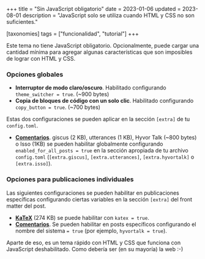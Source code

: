 +++
title = "Sin JavaScript obligatorio"
date = 2023-01-06
updated = 2023-08-01
description = "JavaScript solo se utiliza cuando HTML y CSS no son suficientes."

[taxonomies]
tags = ["funcionalidad", "tutorial"]
+++

Este tema no tiene JavaScript obligatorio. Opcionalmente, puede cargar una cantidad mínima para agregar algunas características que son imposibles de lograr con HTML y CSS.

### Opciones globales

- **Interruptor de modo claro/oscuro**. Habilitado configurando `theme_switcher = true`. (~900 bytes)
- **Copia de bloques de código con un solo clic**. Habilitado configurando `copy_button = true`. (~700 bytes)

Estas dos configuraciones se pueden aplicar en la sección `[extra]` de tu `config.toml`.

- [**Comentarios**](@/blog/comments.es.md). giscus (2 KB), utterances (1 KB), Hyvor Talk (~800 bytes) o Isso (1KB) se pueden habilitar globalmente configurando `enabled_for_all_posts = true` en la sección apropiada de tu archivo `config.toml` (`[extra.giscus]`, `[extra.utterances]`, `[extra.hyvortalk]` o `[extra.isso]`).

### Opciones para publicaciones individuales

Las siguientes configuraciones se pueden habilitar en publicaciones específicas configurando ciertas variables en la sección `[extra]` del front matter del post.

- [**KaTeX**](@/blog/markdown.es.md#katex) (274 KB) se puede habilitar con `katex = true`.
- [**Comentarios**](@/blog/comments.es.md). Se pueden habilitar en posts específicos configurando el nombre del sistema `= true` (por ejemplo, `hyvortalk = true`).

Aparte de eso, es un tema rápido con HTML y CSS que funciona con JavaScript deshabilitado. Como debería ser (en su mayoría) la web :-)
